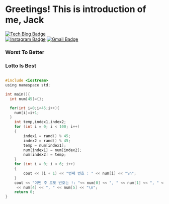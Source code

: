 # Greetings! This is introduction of me, Jack
  [![Tech Blog Badge](http://img.shields.io/badge/-Tech%20blog-black?style=flat-square&logo=github&link=https://Jack-93.github.io/)](https://Jack-93.github.io/)	
  [![Instagram Badge](https://img.shields.io/badge/Insta-ff0000?style=flat-square&logo=Instagram&link=https://https://www.instagram.com/zig_jack93/)](https://www.youtube.com/c/kyleschool)
  [![Gmail Badge](https://img.shields.io/badge/Gmail-d14836?style=flat-square&logo=Gmail&logoColor=white&link=mailto:worl5@korea.ac.kr)](mailto:worl5@korea.ac.kr)

  ### Worst To Better
  ### Lotto Is Best
 

```c

#include <iostream>
using namespace std;

int main(){
  int num[45]={};

  for(int i=0;i<45;i++){
    num[i]=i+1;
  }
    int temp,index1,index2;
    for (int i = 0; i < 100; i++)
    {
        index1 = rand() % 45;
        index2 = rand() % 45;
        temp = num[index1];
        num[index1] = num[index2];
        num[index2] = temp;
    }
    for (int i = 0; i < 6; i++)
    {
        cout << (i + 1) << "번째 번호 : " << num[i] << "\n";
    }
    cout << "이번 주 로또 번호는 !: "<< num[0] << ", " << num[1] << ", " << num[2] << ", " << num[3] << ", "
     << num[4] << ", " << num[5] << "\n";
    return 0;
}
```

